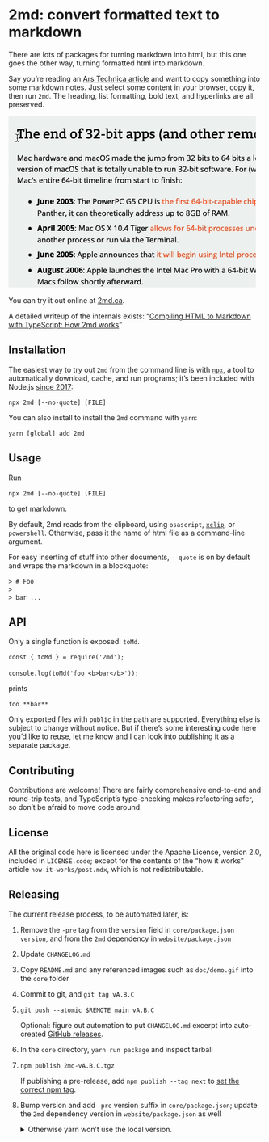 # 2md: convert formatted text to markdown

There are lots of packages for turning markdown into html, but this one
goes the other way, turning formatted html into markdown.

Say you’re reading an [Ars Technica article][] and want to copy something
into some markdown notes. Just select some content in your browser, copy
it, then run `2md`. The heading, list formatting, bold text, and hyperlinks
are all preserved.

[Ars Technica article]: https://arstechnica.com/gadgets/2019/10/macos-10-15-catalina-the-ars-technica-review/3/#h1

![](doc/demo.gif)

You can try it out online at [2md.ca](https://2md.ca).

A detailed writeup of the internals exists: “[Compiling HTML to Markdown
with TypeScript: How 2md works](https://2md.ca/how-it-works)”

## Installation

The easiest way to try out `2md` from the command line is with [`npx`][], a
tool to automatically download, cache, and run programs; it’s been included
with Node.js [since 2017][]:

[`npx`]: https://www.npmjs.com/package/npx
[since 2017]: https://medium.com/@maybekatz/introducing-npx-an-npm-package-runner-55f7d4bd282b

    npx 2md [--no-quote] [FILE]

You can also install to install the `2md` command with `yarn`:

    yarn [global] add 2md

## Usage

Run

    npx 2md [--no-quote] [FILE]

to get markdown.

By default, 2md reads from the clipboard, using `osascript`, [`xclip`][],
or `powershell`. Otherwise, pass it the name of html file as a command-line
argument.

[`xclip`]: https://github.com/astrand/xclip

For easy inserting of stuff into other documents, `--quote` is on by
default and wraps the markdown in a blockquote:

    > # Foo
    >
    > bar ...

## API

Only a single function is exposed: `toMd`.

    const { toMd } = require('2md');

    console.log(toMd('foo <b>bar</b>'));

prints

    foo **bar**

Only exported files with `public` in the path are supported. Everything
else is subject to change without notice. But if there’s some interesting
code here you’d like to reuse, let me know and I can look into publishing
it as a separate package.

## Contributing

Contributions are welcome! There are fairly comprehensive end-to-end and
round-trip tests, and TypeScript’s type-checking makes refactoring safer,
so don’t be afraid to move code around.

## License

All the original code here is licensed under the Apache License, version
2.0, included in `LICENSE.code`; except for the contents of the “how it
works” article `how-it-works/post.mdx`, which is not redistributable.

## Releasing

The current release process, to be automated later, is:

 1. Remove the `-pre` tag from the `version` field in `core/package.json`
    `version`, and from the `2md` dependency in `website/package.json`

 2. Update `CHANGELOG.md`

 3. Copy `README.md` and any referenced images such as `doc/demo.gif` into
    the `core` folder

 4. Commit to git, and `git tag vA.B.C`

 5. `git push --atomic $REMOTE main vA.B.C`

    Optional: figure out automation to put `CHANGELOG.md` excerpt into
    auto-created [GitHub releases][gh-release].

    [gh-release]: https://github.com/andrewdotn/2md/releases

 6. In the `core` directory, `yarn run package` and inspect tarball

 7. `npm publish 2md-vA.B.C.tgz`

    If publishing a pre-release, add `npm publish --tag next` to [set the
    correct npm tag][npm-next].

    [npm-next]: https://medium.com/@mbostock/prereleases-and-npm-e778fc5e2420

 8. Bump version and add `-pre` version suffix in `core/package.json`;
    update the `2md` dependency version in `website/package.json` as well

    <details>
    <summary>Otherwise yarn won’t use the local version.</summary>

    <p>
    The <a href="https://classic.yarnpkg.com/en/docs/workspaces/"
    >yarn workspaces documentation</a> says,
    </p>

    <blockquote>
    if <tt>workspace-b</tt> depends on a different version than the one
    referenced in <tt>workspace-a</tt>’s package.json, the dependency
    will be installed from npm rather than linked from your local
    filesystem. This is because some packages actually need to use the
    previous versions in order to build the new ones (Babel is one of
    them).
    </blockquote>
    </details>
